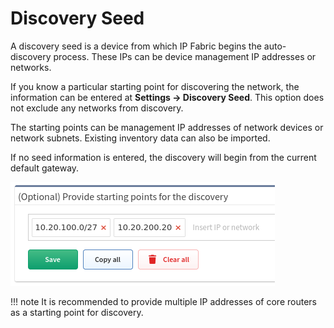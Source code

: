 # Discovery Seed

A discovery seed is a device from which IP Fabric begins the auto-discovery process. These IPs can be device management IP addresses or networks.

If you know a particular starting point for discovering the network, the
information can be entered at **Settings → Discovery Seed**. This option
does not exclude any networks from discovery.

The starting points can be management IP addresses of network devices or
network subnets. Existing inventory data can also be imported.

If no seed information is entered, the discovery will begin from the
current default gateway.

![Discovery seed](discovery_seed.png)

!!! note
    It is recommended to provide multiple IP addresses of core routers as a
    starting point for discovery.
